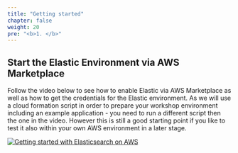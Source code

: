 ```yaml
---
title: "Getting started"
chapter: false
weight: 20
pre: "<b>1. </b>"
---
```


## Start the Elastic Environment via AWS Marketplace

Follow the video below to see how to enable Elastic via AWS Marketplace as well as how to get the credentials for the Elastic environment. As we will use a cloud formation script in order to prepare your workshop environment including an example application - you need to run a different script then the one in the video. However this is still a good starting point if you like to test it also within your own AWS environment in a later stage.

[![Getting started with Elasticsearch on AWS](https://raw.githubusercontent.com/felix-lessoer/elastic-terraform-examples/main/AWS/AWS_thumbnail.PNG)](https://youtu.be/9PpjxYOOr7c "Getting started with AWS")